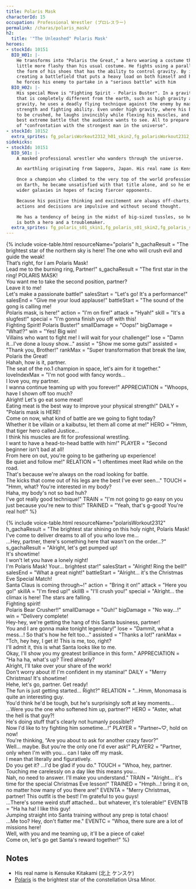 ```yaml
---
title: Polaris Mask
characterId: 15
occupation: Professional Wrestler (プロレスラー)
permalink: /charas/polaris_mask/
h2:
  title: '"The Unleashed" Polaris Mask'
heroes:
- stockId: 10151
  BIO_H01: |-
    He transforms into "Polaris the Great," a hero wearing a costume that is a
    little more flashy than his usual costume. He fights using a parallel weapon in
    the form of his shoes that has the ability to control gravity. By intentionally
    creating a battlefield that puts a heavy load on both himself and his enemies,
    he forces his enemy to partake in a "serious battle" with him
  BIO_H02: |-
    His special Move is "Fighting Spirit - Polaris Buster". In a gravitational field
    that is completely different from the earth, such as high gravity and low
    gravity, he uses a deadly flying technique against the enemy by maximizing his
    strength and fighting ability. Even under high gravity, where his body is likely
    to be crushed, he laughs invincibly while flexing his muscles, and shows off the
    best extreme battle that the audience wants to see. All to prepare for his dream
    of "confrontation with the strongest man in the universe".
- stockId: 10152
  extra_sprites: fg_polarisWorkout2312_h01_skin2,fg_polarisWorkout2312_h01_skin3,fg_polarisWorkout2312_h02_skin2,fg_polarisWorkout2312_h02_skin3,fg_polarisWorkout2312_h01_skin4,fg_polarisWorkout2312_h01_skin5,fg_polarisWorkout2312_h01_skin6,fg_polarisWorkout2312_h01_skin7,fg_polarisWorkout2312_h02_skin4,fg_polarisWorkout2312_h02_skin5,fg_polarisWorkout2312_h02_skin6,fg_polarisWorkout2312_h02_skin7,fg_polarisWorkout2312_h02_skin8,fg_polarisWorkout2312_h02_skin9
sidekicks:
- stockId: 10151
  BIO_S01: |-
    A masked professional wrestler who wanders through the universe.

    An earthling originating from Sapporo, Japan. His real name is Kensuke Kitakami.

    Once a champion who climbed to the very top of the world professional wrestling
    on Earth, he became unsatisfied with that title alone, and so he embarked towads
    wider galaxies in hopes of facing fiercer opponents.

    Because his positive thinking and excitement are always off-charts, all of his
    actions and decisions are impulsive and without second thought.

    He has a tendency of being in the midst of big-sized tussles, so he is a man who
    is both a hero and a troublemaker.
  extra_sprites: fg_polaris_s01_skin1,fg_polaris_s01_skin2,fg_polaris_s01_skin3,fg_polaris_s01_skin4
---
```


{% include voice-table.html resourceName="polaris"
h_gachaResult = "The brightest star of the northern sky is here! The one who will crush evil and guide the weak!<br>That’s right, for I am Polaris Mask!<br>Lead me to the burning ring, Partner!"
s_gachaResult = "The first star in the ring! POLARIS MASK!<br>You want me to take the second position, partner?<br>Leave it to me!<br>Let's make a passionate battle!"
salesStart = "Let's go! It's a performance!"
salesEnd = "Give me your loud applause!"
battleStart = "The sound of the gong is calling me!<br>Polaris mask, is here!"
action = "I'm on fire!"
attack = "Hyah!"
skill = "It's a slugfest!"
special = "I'm gonna finish you off with this!<br>Fighting Spirit! Polaris Buster!"
smallDamage = "Oops!"
bigDamage = "What!?"
win = "Yes! Big win!<br>Villains who want to fight me! I will wait for your challenge!"
lose = "Damn it…I've done a lousy show…"
assist = "Show me some guts!"
assisted = "Thank you, Brother!"
rankMax = "Super transformation that break the law, Polaris the Great!<br>Hahah, how is it, partner.<br>The seat of the no.1 champion in space, let's aim for it together."
loveIndexMax =  "I'm not good with fancy words...<br>I love you, my partner.<br>I wanna continue teaming up with you forever!"
APPRECIATION = "Whoops, have I shown off too much?<br>Alright! Let's go eat some meat!<br>Eating meat is the best way to improve your physical strength!"
DAILY = "Polaris mask is HERE!<br>Come on now, what kind of battle are we going to fight today?<br>Whether it be villain or a kaibutsu, let them all come at me!"
HERO = "Hmm, that tiger hero called Justice...<br>I think his muscles are fit for professional wrestling.<br>I want to have a head-to-head battle with him!"
PLAYER = "Second beginner isn't bad at all!<br>From here on out, you're going to be gathering up experience!<br>Be quiet and follow me!"
RELATION = "I oftentimes meet Rad while on the road.<br>That's because we're always on the road looking for battle.<br>The kicks that come out of his legs are the best I've ever seen..."
TOUCH = "Hmm, what? You're interested in my body?<br>Haha, my body's not so bad huh? <br>I've got really good technique!"
TRAIN = "I'm not going to go easy on you just because you're new to this!"
TRAINED = "Yeah, that's g-good! You're real hot!"
%}

{% include voice-table.html resourceName="polarisWorkout2312"
h_gachaResult = "The brightest star shining on this holy night, Polaris Mask!<br>I've come to deliver dreams to all of you who love me...<br>...Hey, partner, there's something here that wasn't on the order...?"
s_gachaResult = "Alright, let's get pumped up!<br>It's showtime!<br>I won't let you have a lonely night!<br>I'm Polaris Mask! Your... brightest star!"
salesStart = "Alright! Ring the bell!"
salesEnd = "What a great night!"
battleStart = "Alright... it's the Christmas Eve Special Match!<br>Santa Claus is coming through~!"
action = "Bring it on!"
attack = "Here you go!"
skillA = "I'm fired up!"
skillB = "I'll crush you!"
special = "Alright... the climax is here! The stars are falling.<br>Fighting spirit!<br>Polaris Bear Crusher!!"
smallDamage = "Guh!"
bigDamage = "No way...!"
win = "Delivery complete!<br>Hey-hey, we're getting the hang of this Santa business, partner!<br>You and I are gonna make tonight legendary!"
lose = "Dammit, what a mess...! So that's how he felt too..."
assisted = "Thanks a lot!"
rankMax = "Tch, hey hey, I get it! This is me, too, right?<br>I'll admit it, this is what Santa looks like to me.<br>Okay, I'll show you my greatest brilliance in this form."
APPRECIATION = "Ha ha ha, what's up? Tired already?<br>Alright, I'll take over your share of the work!<br>Don't worry about it! I'm confident in my stamina!"
DAILY = "Merry Christmas! It's showtime!<br>Hehe, let's go, partner. Get ready!<br>The fun is just getting started... Right?"
RELATION = "...Hmm, Monomasa is quite an interesting guy.<br>You'd think he'd be tough, but he's surprisingly soft at key moments…<br>...Were you the one who softened him up, partner?"
HERO = "Aster, what the hell is that guy?!<br>He's doing stuff that's clearly not humanly possible!?<br>Now I'd like to try fighting him sometime...!"
PLAYER = "Partner~♡, hold on now!<br>You're thinking, “Are you about to ask for another crazy favor?”<br>Well… maybe. But you're the only one I'd ever ask!"
PLAYER2 = "Partner, only when I'm with you... can I take off my mask.<br>I mean that literally and figuratively.<br>Do you get it? ...I'd be glad if you do."
TOUCH = "Whoa, hey, partner. Touching me carelessly on a day like this means you...<br>Nah, no need to answer. I'll make you understand."
TRAIN = "Alright... it's time for the special Christmas Eve lesson!"
TRAINED = "Hmph...! bring it on, no matter how many of you there are!"
EVENTA = "Merry Christmas, partner! This outfit is the best! I'm grateful to you guys!<br>...There's some weird stuff attached... but whatever, it's tolerable!"
EVENTB = "Ha ha ha! I like this guy!<br>Jumping straight into Santa training without any prep is total chaos!<br>...Me too? Hey, don't flatter me."
EVENTC = "Whoa, there sure are a lot of missions here!<br>Well, with you and me teaming up, it'll be a piece of cake!<br>Come on, let's go get Santa's reward together!"
%}

## Notes

- His real name is Kensuke Kitakami (北上 ケンスケ)
- [Polaris](https://en.wikipedia.org/wiki/Polaris) is the brightest star of the constellation Ursa Minor.
